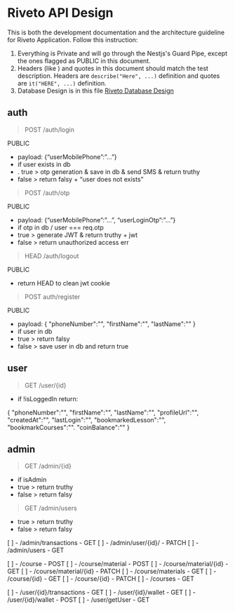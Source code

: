# Riveto API Design

This is both the development documentation and the architecture guideline for Riveto Application. Follow this instruction:

1. Everything is Private and will go through the Nestjs's Guard Pipe, except the ones flagged as PUBLIC in this document.
2. Headers (like ) and quotes in this document should match the test description. Headers are `describe("Here", ...)` definition and quotes are `it("HERE", ...)` definition.
3. Database Design is in this file [Riveto Database Design](./db-design.md)

## auth

> POST /auth/login

PUBLIC

- payload: {“userMobilePhone”:”...”}
- if user exists in db
- . true > otp generation & save in db & send SMS & return truthy
- false > return falsy + “user does not exists”

> POST /auth/otp

PUBLIC

- payload: {“userMobilePhone”:”...”, “userLoginOtp”:”...”}
- if otp in db / user === req.otp
- true > generate JWT & return truthy + jwt
- false > return unauthorized access err

> HEAD /auth/logout

PUBLIC

- return HEAD to clean jwt cookie

> POST auth/register

PUBLIC

- payload: {
  "phoneNumber":"",
  "firstName":"",
  "lastName":""
  }
- if user in db
- true > return falsy
- false > save user in db and return true

## user

> GET /user/{id}

- if !isLoggedIn return:

{
"phoneNumber":"",
"firstName":"",
"lastName":"",
"profileUrl":"",
"createdAt":"",
"lastLogin":"",
"bookmarkedLesson":"",
"bookmarkCourses":"".
"coinBalance":""
}


## admin

> GET /admin/{id}

- if isAdmin
- true > return truthy
- false > return falsy
> GET /admin/users
- true > return truthy
- false > return falsy

[ ] - /admin/transactions - GET
[ ] - /admin/user/{id}/ - PATCH
[ ] - /admin/users - GET

[ ] - /course - POST
[ ] - /course/material - POST
[ ] - /course/material/{id} - GET
[ ] - /course/material/{id} - PATCH
[ ] - /course/materials - GET
[ ] - /course/{id} - GET
[ ] - /course/{id} - PATCH
[ ] - /courses - GET

[ ] - /user/{id}/transactions - GET
[ ] - /user/{id}/wallet - GET
[ ] - /user/{id}/wallet - POST
[ ] - /user/getUser - GET
